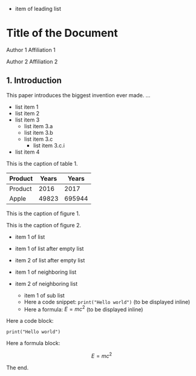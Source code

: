 - item of leading list

# Title of the Document

Author 1
Affiliation 1

Author 2
Affiliation 2

## 1. Introduction

This paper introduces the biggest invention ever made. ...

- list item 1
- list item 2
- list item 3
    - list item 3.a
    - list item 3.b
    - list item 3.c
        - list item 3.c.i
- list item 4

This is the caption of table 1.

| Product   |   Years |   Years |
|-----------|---------|---------|
| Product   |    2016 |    2017 |
| Apple     |   49823 |  695944 |

This is the caption of figure 1.

<!-- image -->

This is the caption of figure 2.

<!-- image -->

- item 1 of list

- item 1 of list after empty list
- item 2 of list after empty list

- item 1 of neighboring list
- item 2 of neighboring list
    - item 1 of sub list
    - Here a code snippet: `print("Hello world")` (to be displayed inline)
    - Here a formula: $E=mc^2$ (to be displayed inline)

Here a code block:

```
print("Hello world")
```

Here a formula block:

$$E=mc^2$$

<!-- missing-key-value-item -->

<!-- missing-form-item -->

The end.
